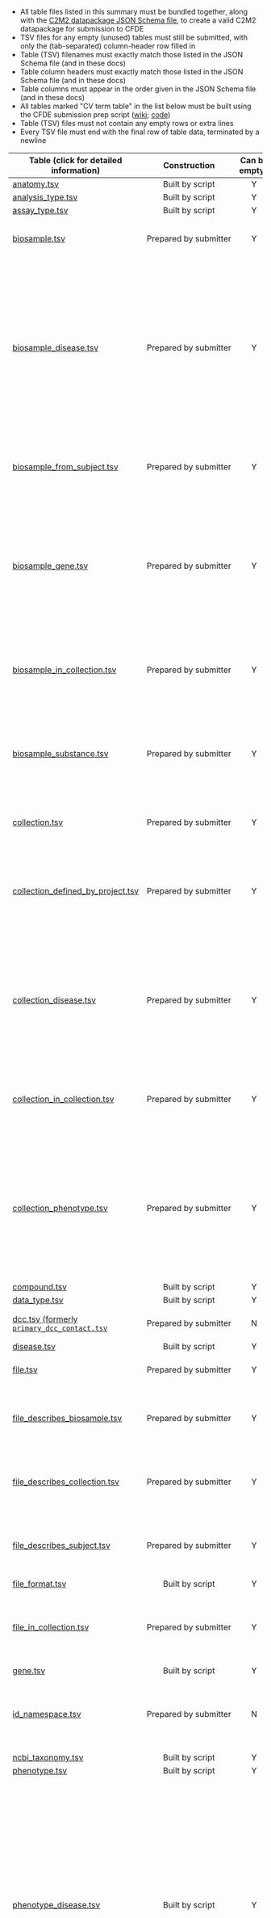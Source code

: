 - All table files listed in this summary must be bundled together, along with the [C2M2 datapackage JSON Schema file](https://osf.io/vzgx9/), to create a valid C2M2 datapackage for submission to CFDE
- TSV files for any empty (unused) tables must still be submitted, with only the (tab-separated) column-header row filled in
- Table (TSV) filenames must exactly match those listed in the JSON Schema file (and in these docs)
- Table column headers must exactly match those listed in the JSON Schema file (and in these docs)
- Table columns must appear in the order given in the JSON Schema file (and in these docs)
- All tables marked "CV term table" in the list below must be built using the CFDE submission prep script ([wiki](./submission-prep-script); [code](https://osf.io/bq6k9/))
- Table (TSV) files must not contain any empty rows or extra lines
- Every TSV file must end with the final row of table data, terminated by a newline

Table (click for detailed information)|Construction|Can be empty?|Notes
-----------|:-----------:|:-------------:|-------------
[anatomy.tsv](./TableInfo:-anatomy.tsv)|Built by script|Y|CV term table
[analysis_type.tsv](./TableInfo:-analysis_type.tsv)|Built by script|Y|CV term table
[assay_type.tsv](./TableInfo:-assay_type.tsv)|Built by script|Y|CV term table
[biosample.tsv](./TableInfo:-biosample.tsv)|Prepared&nbsp;by&nbsp;submitter|Y|This table will have one row for each biosample
[biosample_disease.tsv](./TableInfo:-biosample_disease.tsv)|Prepared by submitter|Y|For biosamples with disease metadata, this table will have one row for each disease associated with each biosample, along with a field distinguishing "exemplar of disease" from "disease specifically ruled out"
[biosample_from_subject.tsv](./TableInfo:-biosample_from_subject.tsv)|Prepared by submitter|Y|This table will have one row for each attribution of a biosample to a subject
[biosample_gene.tsv](./TableInfo:-biosample_gene.tsv)|Prepared by submitter|Y|For each biosample with a small group of associated genes (e.g. knockdown targets), this table will have one row for each association of a gene with a biosample
[biosample_in_collection.tsv](./TableInfo:-biosample_in_collection.tsv)|Prepared by submitter|Y|This table will have one row for each assignment of a biosample as a member of a collection
[biosample_substance.tsv](./TableInfo:-biosample_substance.tsv)|Prepared by submitter|Y|For biosamples with substance metadata, this table will have one row for each association of a substance with a biosample
[collection.tsv](./TableInfo:-collection.tsv)|Prepared by submitter|Y|This table will have one row for each collection
[collection_defined_by_project.tsv](./TableInfo:-collection_defined_by_project.tsv)|Prepared by submitter|Y|This table will have one row for each collection that was generated directly by a project listed in the [project.tsv](./TableInfo:-project.tsv) table
[collection_disease.tsv](./TableInfo:-collection_disease.tsv)|Prepared by submitter|Y|Each row in this table is equivalent to the statement "the contents of collection X directly relate to the study of disease Y", for one particular (collection X, disease Y) pair
[collection_in_collection.tsv](./TableInfo:-collection_in_collection.tsv)|Prepared by submitter|Y|This table will have one row for each parent->child (collection->subcollection) relationship
[collection_phenotype.tsv](./TableInfo:-collection_phenotype.tsv)|Prepared by submitter|Y|Each row in this table is equivalent to the statement "the contents of collection X directly relate to the study of phenotype Y", for one particular (collection X, phenotype Y) pair
[compound.tsv](./TableInfo:-compound.tsv)|Built by script|Y|CV term table
[data_type.tsv](./TableInfo:-data_type.tsv)|Built by script|Y|CV term table
[dcc.tsv (formerly `primary_dcc_contact.tsv`](./TableInfo:-dcc.tsv)|Prepared by submitter|N|This table will have exactly one row
[disease.tsv](./TableInfo:-disease.tsv)|Built by script|Y|CV term table
[file.tsv](./TableInfo:-file.tsv)|Prepared by submitter|Y|This table will have one row for each file
[file_describes_biosample.tsv](./TableInfo:-file_describes_biosample.tsv)|Prepared by submitter|Y|This table will have one row for each association of a biosample with a describing file
[file_describes_collection.tsv](./TableInfo:-file_describes_collection.tsv)|Prepared by submitter|Y|This table will have one row for each association of a collection with a describing file
[file_describes_subject.tsv](./TableInfo:-file_describes_subject.tsv)|Prepared by submitter|Y|This table will have one row for each association of a subject with a describing file
[file_format.tsv](./TableInfo:-file_format.tsv)|Built by script|Y|CV term table
[file_in_collection.tsv](./TableInfo:-file_in_collection.tsv)|Prepared by submitter|Y|This table will have one row for each assignment of a file as a member of a collection
[gene.tsv](./TableInfo:-gene.tsv)|Built by script|Y|CV term table
[id_namespace.tsv](./TableInfo:-id_namespace.tsv)|Prepared by submitter|N|This table will have one row for each C2M2 identifier namespace registered with CFDE
[ncbi_taxonomy.tsv](./TableInfo:-ncbi_taxonomy.tsv)|Built by script|Y|CV term table
[phenotype.tsv](./TableInfo:-phenotype.tsv)|Built by script|Y|CV term table
[phenotype_disease.tsv](./TableInfo:-phenotype_disease.tsv)|Built by script|Y|Each row in this table is equivalent to the statement "phenotype X is known to be associated with disease Y", for one particular (phenotype X, disease Y) pair; contents are autoloaded from HPO by the submission prep script, which will add relevant rows for every phenotype term and every disease term used in submitter-prepared tables
[phenotype_gene.tsv](./TableInfo:-phenotype_gene.tsv)|Built by script|Y|Each row in this table is equivalent to the statement "phenotype X is known to be associated with gene Y", for one particular (phenotype X, gene Y) pair; contents are autoloaded from HPO by the submission prep script, which will add relevant rows for every phenotype term and every gene term used in submitter-prepared tables
[project.tsv](./TableInfo:-project.tsv)|Prepared by submitter|N|This table will have one row for each project
[project_in_project.tsv](./TableInfo:-project_in_project.tsv)|Prepared by submitter|Y<sup>*</sup>| This table will have one row for each parent->child (project->subproject) relationship. <br/> --- <br/> <sup>*</sup>If you have more than one project in your [project.tsv](./TableInfo:-project.tsv) table, then you _must_ populate this table with all of your program's top-level projects, listed as children of your program's root project.
[subject.tsv](./TableInfo:-subject.tsv)|Prepared by submitter|Y|This table will have one row for each subject
[subject_disease.tsv](./TableInfo:-subject_disease.tsv)|Prepared by submitter|Y|For subjects with disease metadata, this table will have one row for each disease associated with each subject, along with a field distinguishing "disease detected" from "disease specifically ruled out"
[subject_in_collection.tsv](./TableInfo:-subject_in_collection.tsv)|Prepared by submitter|Y|This table will have one row for each assignment of a subject as a member of a collection
[subject_phenotype.tsv](./TableInfo:-subject_phenotype.tsv)|Prepared by submitter|Y|For every subject with phenotype metadata, this table will have one row for each phenotype associated with each subject, along with a field distinguishing "exemplar of phenotype" from "phenotype specifically ruled out"
[subject_race.tsv](./TableInfo:-subject_race.tsv)|Prepared by submitter|Y|This table will have one row for each subject with a race assertion
[subject_role_taxonomy.tsv](./TableInfo:-subject_role_taxonomy.tsv)|Prepared by submitter|Y|This table will have one row for each taxon assigned to a subject
[subject_substance.tsv](./TableInfo:-subject_substance.tsv)|Prepared by submitter|Y|For subjects with substance metadata, this table will have one row for each substance associated with each subject
[substance.tsv](./TableInfo:-substance.tsv)|Built by script|Y|CV term table